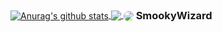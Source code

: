 
<a href="https://github.com/Rxflex">
  <img align="center" src="https://github-readme-stats.vercel.app/api?username=Rxflex&show_icons=true&include_all_commits=true&theme=material-palenight" alt="Anurag's github stats" />
</a>
<a href="https://github.com/Rxflex">
  <img align="center" src="https://github-readme-stats.vercel.app/api/top-langs/?username=Rxflex&layout=compact&theme=material-palenight" />
</a>

<p style="display:inline; vertical-align:middle;">
<img style="border-radius: 50%; vertical-align:middle;" src="https://smookywizard.net/api/discord/avatar.php?type=user&id=407157653475819530"> 
<h3 style="vertical-align:middle; display:inline;"> SmookyWizard </h3>
</p>
